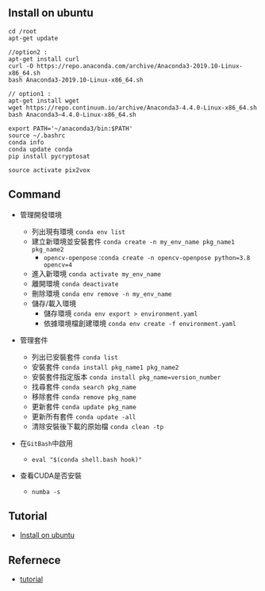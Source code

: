 
## Install on ubuntu

```
cd /root
apt-get update

//option2 :
apt-get install curl
curl -O https://repo.anaconda.com/archive/Anaconda3-2019.10-Linux-x86_64.sh
bash Anaconda3-2019.10-Linux-x86_64.sh

// option1 :
apt-get install wget
wget https://repo.continuum.io/archive/Anaconda3-4.4.0-Linux-x86_64.sh
bash Anaconda3–4.4.0-Linux-x86_64.sh

export PATH='~/anaconda3/bin:$PATH'
source ~/.bashrc
conda info
conda update conda
pip install pycryptosat

source activate pix2vox
```
## Command

- 管理開發環境
    - 列出現有環境 `conda env list`
    - 建立新環境並安裝套件 `conda create -n my_env_name pkg_name1 pkg_name2`
        - `opencv-openpose` :`conda create -n opencv-openpose python=3.8 opencv=4`
    - 進入新環境 `conda activate my_env_name`
    - 離開環境 `conda deactivate`
    - 刪除環境 `conda env remove -n my_env_name`
    - 儲存/載入環境
        - 儲存環境 `conda env export > environment.yaml`
        - 依據環境檔創建環境 `conda env create -f environment.yaml`

- 管理套件

    - 列出已安裝套件 `conda list`
    - 安裝套件 `conda install pkg_name1 pkg_name2`
    - 安裝套件指定版本 `conda install pkg_name=version_number`
    - 找尋套件 `conda search pkg_name`
    - 移除套件 `conda remove pkg_name`
    - 更新套件 `conda update pkg_name`
    - 更新所有套件 `conda update -all`
    - 清除安裝後下載的原始檔 `conda clean -tp`

- 在`GitBash`中啟用

    - `eval "$(conda shell.bash hook)"`

- 查看CUDA是否安裝 

    - `numba -s`

## Tutorial

- [Install on ubuntu](https://www.digitalocean.com/community/tutorials/how-to-install-anaconda-on-ubuntu-18-04-quickstart)

## Refernece

- [tutorial](https://medium.com/@raymonduchen/anaconda%E7%9A%84%E5%AE%89%E8%A3%9D%E8%88%87%E4%BD%BF%E7%94%A8-86d77c231417)
